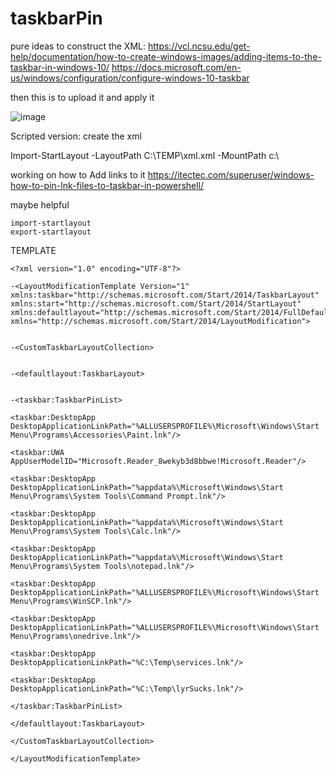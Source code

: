 # taskbarPin
pure ideas to construct the XML:
https://vcl.ncsu.edu/get-help/documentation/how-to-create-windows-images/adding-items-to-the-taskbar-in-windows-10/
https://docs.microsoft.com/en-us/windows/configuration/configure-windows-10-taskbar

then this is to upload it and apply it

![image](https://user-images.githubusercontent.com/44326428/130174175-2316cdea-2ae2-4726-86bd-8b0c0a1d3fc8.png)







Scripted version:
create the xml

Import-StartLayout -LayoutPath C:\TEMP\xml.xml -MountPath c:\


working on how to Add links to it
https://itectec.com/superuser/windows-how-to-pin-lnk-files-to-taskbar-in-powershell/


maybe helpful
```
import-startlayout 
export-startlayout 
```



TEMPLATE
```
<?xml version="1.0" encoding="UTF-8"?>

-<LayoutModificationTemplate Version="1" xmlns:taskbar="http://schemas.microsoft.com/Start/2014/TaskbarLayout" xmlns:start="http://schemas.microsoft.com/Start/2014/StartLayout" xmlns:defaultlayout="http://schemas.microsoft.com/Start/2014/FullDefaultLayout" xmlns="http://schemas.microsoft.com/Start/2014/LayoutModification">


-<CustomTaskbarLayoutCollection>


-<defaultlayout:TaskbarLayout>


-<taskbar:TaskbarPinList>

<taskbar:DesktopApp DesktopApplicationLinkPath="%ALLUSERSPROFILE%\Microsoft\Windows\Start Menu\Programs\Accessories\Paint.lnk"/>

<taskbar:UWA AppUserModelID="Microsoft.Reader_8wekyb3d8bbwe!Microsoft.Reader"/>

<taskbar:DesktopApp DesktopApplicationLinkPath="%appdata%\Microsoft\Windows\Start Menu\Programs\System Tools\Command Prompt.lnk"/>

<taskbar:DesktopApp DesktopApplicationLinkPath="%appdata%\Microsoft\Windows\Start Menu\Programs\System Tools\Calc.lnk"/>

<taskbar:DesktopApp DesktopApplicationLinkPath="%appdata%\Microsoft\Windows\Start Menu\Programs\System Tools\notepad.lnk"/>

<taskbar:DesktopApp DesktopApplicationLinkPath="%ALLUSERSPROFILE%\Microsoft\Windows\Start Menu\Programs\WinSCP.lnk"/>

<taskbar:DesktopApp DesktopApplicationLinkPath="%ALLUSERSPROFILE%\Microsoft\Windows\Start Menu\Programs\onedrive.lnk"/>

<taskbar:DesktopApp DesktopApplicationLinkPath="%C:\Temp\services.lnk"/>

<taskbar:DesktopApp DesktopApplicationLinkPath="%C:\Temp\lyrSucks.lnk"/>

</taskbar:TaskbarPinList>

</defaultlayout:TaskbarLayout>

</CustomTaskbarLayoutCollection>

</LayoutModificationTemplate>
```




